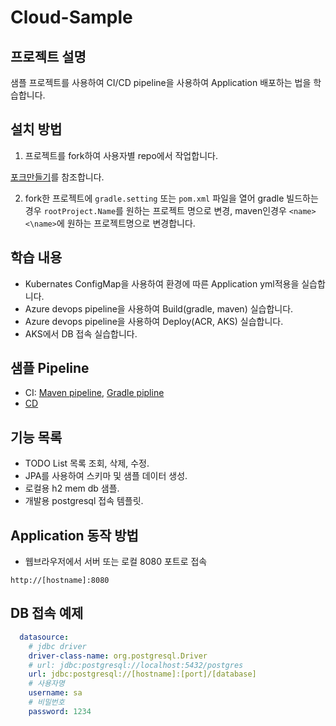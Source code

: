 # Cloud-Sample

## 프로젝트 설명
샘플 프로젝트를 사용하여 CI/CD pipeline을 사용하여 Application 배포하는 법을 학습합니다.

## 설치 방법
1. 프로젝트를 fork하여 사용자별 repo에서 작업합니다.

[포크만들기](https://learn.microsoft.com/ko-kr/azure/devops/repos/git/forks?view=azure-devops&tabs=visual-studio#create-a-fork)를 참조합니다.

2. fork한 프로젝트에 `gradle.setting` 또는 `pom.xml` 파일을 열어 gradle 빌드하는경우 `rootProject.Name`를 원하는 프로젝트 명으로 변경, 
   maven인경우 `<name><\name>`에 원하는 프로젝트명으로 변경합니다.

## 학습 내용
- Kubernates ConfigMap을 사용하여 환경에 따른 Application yml적용을 실습합니다.
- Azure devops pipeline을 사용하여 Build(gradle, maven) 실습합니다.
- Azure devops pipeline을 사용하여 Deploy(ACR, AKS) 실습합니다.
- AKS에서 DB 접속 실습합니다.

## 샘플 Pipeline
- CI: [Maven pipeline](https://dev.azure.com/ktds-playground/ce-pg-study/_git/cloud-sample?path=/azure-pipeline-ci-maven.yml&version=GBdevelop), [Gradle pipline](https://dev.azure.com/ktds-playground/ce-pg-study/_git/cloud-sample?path=%2Fazure-pipeline-ci-gradle.yml&version=GBdevelop)
- [CD](https://dev.azure.com/ktds-playground/ce-pg-study/_git/cloud-sample?path=/azure-pipeline-cd.yml&version=GBdevelop)

## 기능 목록
- TODO List 목록 조회, 삭제, 수정.
- JPA를 사용하여 스키마 및 샘플 데이터 생성.
- 로컬용 h2 mem db 샘플.
- 개발용 postgresql 접속 템플릿.

## Application 동작 방법
- 웹브라우저에서 서버 또는 로컬 8080 포트로 접속
~~~
http://[hostname]:8080
~~~

## DB 접속 예제
~~~yaml
  datasource:
    # jdbc driver
    driver-class-name: org.postgresql.Driver
    # url: jdbc:postgresql://localhost:5432/postgres
    url: jdbc:postgresql://[hostname]:[port]/[database]
    # 사용자명
    username: sa
    # 비밀번호
    password: 1234
~~~